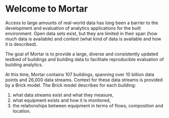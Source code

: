 Welcome to Mortar
=================

Access to large amounts of real-world data has long been a barrier to the development and evaluation of analytics applications for the built environment. Open data sets exist, but they are limited in their span (how much data is available) and context (what kind of data is available and how it is described).

The goal of Mortar is to provide a large, diverse and consistently updated testbed of buildings and building data to facilitate reproducible evaluation of building analytics.

At this time, Mortar contains 107 buildings, spanning over 10 billion data points and 26,000 data streams. Context for these data streams is provided by a Brick model. The Brick model describes for each building: 

1. what data streams exist and what they measure, 
2. what equipment exists and how it is monitored, 
3. the relationships between equipment in terms of flows, composition and location.
